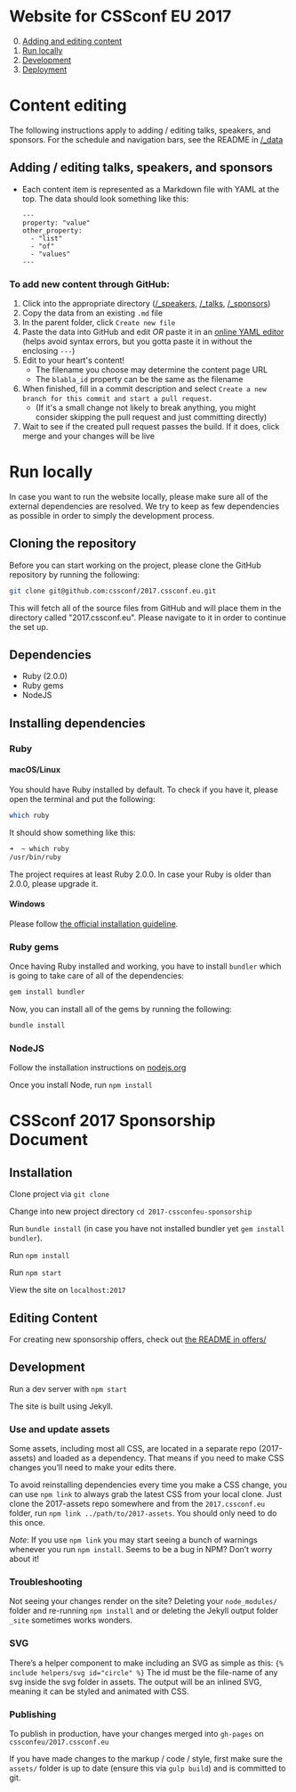 # Website for CSSconf EU 2017

0. [Adding and editing content](#content-editing)
0. [Run locally](#run-locally)
0. [Development](#development)
0. [Deployment](#deployment)

# Content editing

The following instructions apply to adding / editing talks, speakers, and sponsors. For the schedule and navigation bars, see the README in [/_data](_data)

## Adding / editing talks, speakers, and sponsors

- Each content item is represented as a Markdown file with YAML at the top. The data should look something like this:
  ```
  ---
  property: "value"
  other_property:
    - "list"
    - "of"
    - "values"
  ---
  ```

### To add new content through GitHub:

  1. Click into the appropriate directory ([/_speakers](_speakers), [/_talks](_talks), [/_sponsors](_sponsors))
  1. Copy the data from an existing `.md` file
  2. In the parent folder, click `Create new file`
  3. Paste the data into GitHub and edit _OR_ paste it in an [online YAML editor](https://nodeca.github.io/js-yaml/) (helps avoid syntax errors, but you gotta paste it in without the enclosing `---`)
  4. Edit to your heart's content!
     - The filename you choose may determine the content page URL
     - The `blabla_id` property can be the same as the filename
  5. When finished, fill in a commit description and select `Create a new branch for this commit and start a pull request`.
     - (If it's a small change not likely to break anything, you might consider skipping the pull request and just committing directly)
  6. Wait to see if the created pull request passes the build. If it does, click merge and your changes will be live

# Run locally

In case you want to run the website locally, please make sure all of the external dependencies are resolved.
We try to keep as few dependencies as possible in order to simply the development process.

## Cloning the repository

Before you can start working on the project, please clone the GitHub repository by running the following:
```bash
git clone git@github.com:cssconf/2017.cssconf.eu.git
```

This will fetch all of the source files from GitHub and will place them in the directory called "2017.cssconf.eu".
Please navigate to it in order to continue the set up.

## Dependencies

* Ruby (2.0.0)
* Ruby gems
* NodeJS

## Installing dependencies

### Ruby

#### macOS/Linux

You should have Ruby installed by default. To check if you have it, please open the terminal and put the following:
```bash
which ruby
```

It should show something like this:
```bash
➜  ~ which ruby
/usr/bin/ruby
```

The project requires at least Ruby 2.0.0. In case your Ruby is older than 2.0.0, please upgrade it.

#### Windows

Please follow [the official installation guideline](https://www.ruby-lang.org/en/documentation/installation/#rubyinstaller).

### Ruby gems

Once having Ruby installed and working, you have to install `bundler` which is going to take care of all of the dependencies:
```bash
gem install bundler
```

Now, you can install all of the gems by running the following:
```bash
bundle install
```

### NodeJS

Follow the installation instructions on [nodejs.org](https://nodejs.org)

Once you install Node, run `npm install`

# CSSconf 2017 Sponsorship Document

## Installation

Clone project via `git clone`

Change into new project directory `cd 2017-cssconfeu-sponsorship`

Run `bundle install` (in case you have not installed bundler yet `gem install bundler`).

Run `npm install`

Run `npm start`

View the site on `localhost:2017`

## Editing Content

For creating new sponsorship offers, check out [the README in offers/](offers/)

## Development

Run a dev server with `npm start`

The site is built using Jekyll.

### Use and update assets

Some assets, including most all CSS, are located in a separate repo (2017-assets) and loaded as a dependency. That means if you need to make CSS changes you’ll need to make your edits there.

To avoid reinstalling dependencies every time you make a CSS change, you can
use `npm link` to always grab the latest CSS from your local clone. Just clone the 2017-assets repo somewhere and from the `2017.cssconf.eu` folder, run `npm link ../path/to/2017-assets`. You should only need to do this once.

*Note*: If you use `npm link` you may start seeing a bunch of warnings whenever you run `npm install`. Seems to be a bug in NPM? Don’t worry about it!

### Troubleshooting

Not seeing your changes render on the site? Deleting your `node_modules/` folder and re-running `npm install` and or deleting the Jekyll output folder `_site` sometimes works wonders.

### SVG

There’s a helper component to make including an SVG as simple as this:
`{% include helpers/svg id="circle" %}`
The id must be the file-name of any svg inside the svg folder in assets. The output will be an inlined SVG, meaning it can be styled and animated with CSS.

### Publishing

To publish in production, have your changes merged into `gh-pages` on `cssconfeu/2017.cssconf.eu`

If you have made changes to the markup / code / style, first make sure the `assets/`
folder is up to date (ensure this via `gulp build`) and is committed to git.
